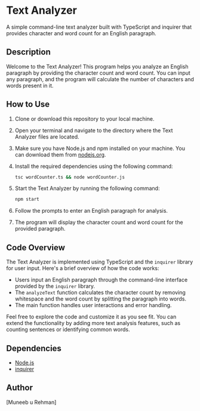 # Text Analyzer

A simple command-line text analyzer built with TypeScript and inquirer that provides character and word count for an English paragraph.

## Description

Welcome to the Text Analyzer! This program helps you analyze an English paragraph by providing the character count and word count. You can input any paragraph, and the program will calculate the number of characters and words present in it.

## How to Use

1. Clone or download this repository to your local machine.

2. Open your terminal and navigate to the directory where the Text Analyzer files are located.

3. Make sure you have Node.js and npm installed on your machine. You can download them from [nodejs.org](https://nodejs.org/).

4. Install the required dependencies using the following command:

   ```sh
   tsc wordCounter.ts && node wordCounter.js
   ```

5. Start the Text Analyzer by running the following command:

   ```sh
   npm start
   ```

6. Follow the prompts to enter an English paragraph for analysis.

7. The program will display the character count and word count for the provided paragraph.

## Code Overview

The Text Analyzer is implemented using TypeScript and the `inquirer` library for user input. Here's a brief overview of how the code works:

- Users input an English paragraph through the command-line interface provided by the `inquirer` library.
- The `analyzeText` function calculates the character count by removing whitespace and the word count by splitting the paragraph into words.
- The main function handles user interactions and error handling.

Feel free to explore the code and customize it as you see fit. You can extend the functionality by adding more text analysis features, such as counting sentences or identifying common words.

## Dependencies

- [Node.js](https://nodejs.org/)
- [inquirer](https://www.npmjs.com/package/inquirer)

## Author

[Muneeb u Rehman]
